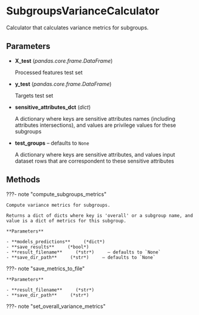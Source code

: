 # SubgroupsVarianceCalculator

Calculator that calculates variance metrics for subgroups.



## Parameters

- **X_test** (*pandas.core.frame.DataFrame*)

    Processed features test set

- **y_test** (*pandas.core.frame.DataFrame*)

    Targets test set

- **sensitive_attributes_dct** (*dict*)

    A dictionary where keys are sensitive attributes names (including attributes intersections),  and values are privilege values for these subgroups

- **test_groups** – defaults to `None`

    A dictionary where keys are sensitive attributes, and values input dataset rows  that are correspondent to these sensitive attributes




## Methods

???- note "compute_subgroups_metrics"

    Compute variance metrics for subgroups.

    Returns a dict of dicts where key is 'overall' or a subgroup name, and value is a dict of metrics for this subgroup.

    **Parameters**

    - **models_predictions**     (*dict*)    
    - **save_results**     (*bool*)    
    - **result_filename**     (*str*)     – defaults to `None`    
    - **save_dir_path**     (*str*)     – defaults to `None`    
    
???- note "save_metrics_to_file"

    

    **Parameters**

    - **result_filename**     (*str*)    
    - **save_dir_path**     (*str*)    
    
???- note "set_overall_variance_metrics"

